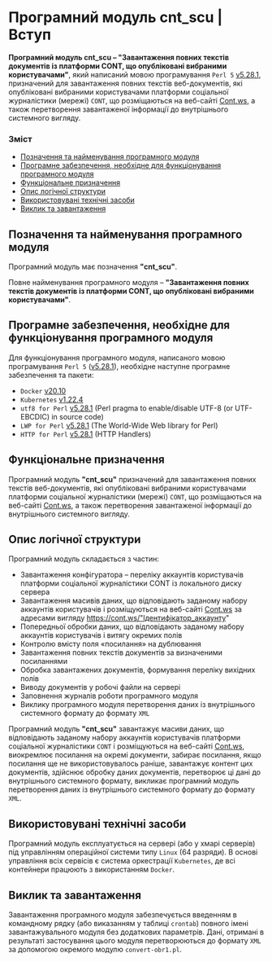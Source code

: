 # Програмний модуль cnt_scu | Вступ

**Програмний модуль cnt_scu – "Завантаження повних текстів документів із платформи CONT, що опубліковані вибраними користувачами"**, який написаний мовою програмування `Perl 5` [v5.28.1](https://perldoc.perl.org/5.28.1/perl5281delta), призначений для завантаження повних текстів веб-документів, які опубліковані вибраними користувачами платформи соціальної журналістики (мережі) `CONT`, що розміщаються на веб-сайті [Cont.ws](https://cont.ws/), а також перетворення завантаженої інформації до внутрішнього системного вигляду. 

### Зміст
- [Позначення та найменування програмного модуля](#name)
- [Програмне забезпечення, необхідне для функціонування програмного модуля](#software)
- [Функціональне призначення](#function)
- [Опис логічної структури](#structure)
- [Використовувані технічні засоби](#hardware)
- [Виклик та завантаження](#run)

<a name="name"></a>
<h2>Позначення та найменування програмного модуля</h2>

Програмний модуль має позначення **"cnt_scu"**.

Повне найменування програмного модуля – **"Завантаження повних текстів документів із платформи CONT, що опубліковані вибраними користувачами"**.

<a name="software"></a>
<h2>Програмне забезпечення, необхідне для функціонування програмного модуля</h2>

Для функціонування програмного модуля, написаного мовою програмування `Perl 5` ([v5.28.1](https://perldoc.perl.org/5.28.1/perl5281delta)), необхідне наступне програмне забезпечення та пакети:

- `Docker` [v20.10](https://docs.docker.com/engine/release-notes/#version-2010)
- `Kubernetes` [v1.22.4](https://github.com/kubernetes/kubernetes/releases/tag/v1.22.4)
- `utf8 for Perl` [v5.28.1](https://perldoc.perl.org/5.28.1/utf8) (Perl pragma to enable/disable UTF-8 (or UTF-EBCDIC) in source code)
- `LWP for Perl` [v5.28.1](https://perldoc.perl.org/5.28.1/perl5281delta) (The World-Wide Web library for Perl)
- `HTTP for Perl` [v5.28.1](https://perldoc.perl.org/5.28.1/perl5281delta) (HTTP Handlers)

<a name="function"></a>
<h2>Функціональне призначення</h2>

Програмний модуль **"cnt_scu"** призначений для завантаження повних текстів веб-документів, які опубліковані вибраними користувачами платформи соціальної журналістики (мережі) `CONT`, що розміщаються на веб-сайті [Cont.ws](https://cont.ws/), а також перетворення завантаженої інформації до внутрішнього системного вигляду. 

<a name="structure"></a>
<h2>Опис логічної структури</h2>

Програмний модуль складається з частин:
-	Завантаження конфігуратора – переліку аккаунтів користувачів платформи соціальної журналістики CONT із локального диску сервера
-	Завантаження масивів даних, що відповідають заданому набору аккаунтів користувачів і розміщуються на веб-сайті [Cont.ws](https://cont.ws/) за адресами вигляду https://cont.ws/"Ідентифікатор_аккаунту"
-	Попередньої обробки даних, що відповідають заданому набору аккаунтів користувачів і витягу окремих полів
-	Контролю вмісту поля «посилання» на дублювання
-	Завантаження повних текстів документів за визначеними посиланнями
-	Обробка завантажених документів, формування переліку вихідних полів
-	Виводу документів у робочі файли на сервері
-	Заповнення журналів роботи програмного модуля
-	Виклику програмного модуля перетворення даних із внутрішнього системного формату до формату `XML`

Програмний модуль **"cnt_scu"** завантажує масиви даних, що відповідають заданому набору аккаунтів користувачів платформи соціальної журналістики `CONT` і розміщуються на веб-сайтi [Cont.ws](https://cont.ws/), виокремлює посилання на окремі документи, забирає посилання, якщо посилання ще не використовувалось раніше, завантажує контент цих документів, здійснює обробку даних документів, перетворює ці дані до внутрішнього системного формату, викликає програмний модуль перетворення даних із внутрішнього системного формату до формату `XML`.

<a name="hardware"></a>
<h2>Використовувані технічні засоби</h2>

Програмний модуль експлуатується на сервері (або у хмарі серверів) під управлінням операційної системи типу `Linux` (64 разряди). В основі управління всіх сервісів є система оркестрації `Kubernetes`, де всі контейнери працюють з використанням `Docker`.

<a name="run"></a>
<h2>Виклик та завантаження</h2>

Завантаження програмного модуля забезпечується введенням в командному рядку (або виказанням у таблиці `crontab`)  повного імені завантажувального модуля без додаткових параметрів. Дані, отримані в результаті застосування цього модуля перетворюються до формату `XML` за допомогою окремого модулю `convert-obr1.pl`.
